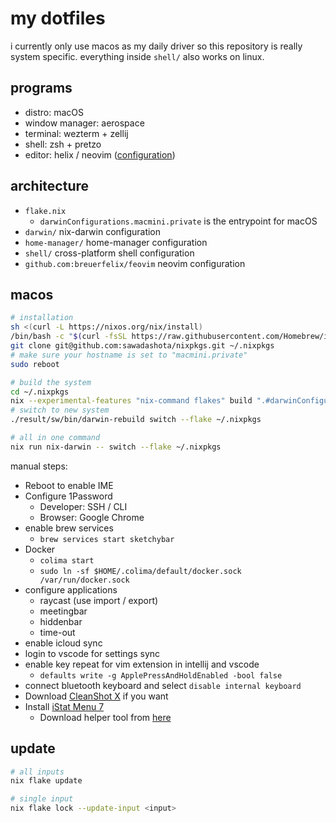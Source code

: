 # my dotfiles

i currently only use macos as my daily driver so this repository is really
system specific. everything inside `shell/` also works on linux.

## programs

- distro: macOS
- window manager: aerospace
- terminal: wezterm + zellij
- shell: zsh + pretzo
- editor: helix / neovim
  ([configuration](https://github.com/breuerfelix/feovim))

## architecture

- `flake.nix`
  - `darwinConfigurations.macmini.private` is the entrypoint for macOS
- `darwin/` nix-darwin configuration
- `home-manager/` home-manager configuration
- `shell/` cross-platform shell configuration
- `github.com:breuerfelix/feovim` neovim configuration

## macos

```bash
# installation
sh <(curl -L https://nixos.org/nix/install)
/bin/bash -c "$(curl -fsSL https://raw.githubusercontent.com/Homebrew/install/HEAD/install.sh)"
git clone git@github.com:sawadashota/nixpkgs.git ~/.nixpkgs
# make sure your hostname is set to "macmini.private"
sudo reboot

# build the system
cd ~/.nixpkgs
nix --experimental-features "nix-command flakes" build ".#darwinConfigurations.macmini.system"
# switch to new system
./result/sw/bin/darwin-rebuild switch --flake ~/.nixpkgs

# all in one command
nix run nix-darwin -- switch --flake ~/.nixpkgs
```

manual steps:

- Reboot to enable IME
- Configure 1Password
  - Developer: SSH / CLI
  - Browser: Google Chrome
- enable brew services
  - `brew services start sketchybar`
- Docker
  - `colima start`
  - `sudo ln -sf $HOME/.colima/default/docker.sock /var/run/docker.sock`
- configure applications
  - raycast (use import / export)
  - meetingbar
  - hiddenbar
  - time-out
- enable icloud sync
- login to vscode for settings sync
- enable key repeat for vim extension in intellij and vscode
  - `defaults write -g ApplePressAndHoldEnabled -bool false`
- connect bluetooth keyboard and select `disable internal keyboard`
- Download [CleanShot X](https://licenses.cleanshot.com/download/cleanshotx) if you want
- Install [iStat Menu 7](https://apps.apple.com/jp/app/istat-menus-7/id6499559693?l=en-US&mt=12)
  - Download helper tool from [here](https://bjango.com/help/istatmenus7/helper/)

## update

```bash
# all inputs
nix flake update

# single input
nix flake lock --update-input <input>
```

